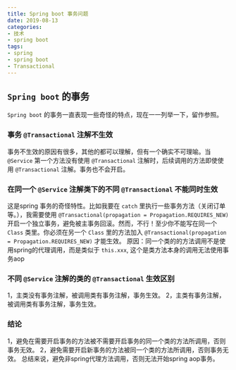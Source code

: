```yaml
---
title: Spring boot 事务问题
date: 2019-08-13
categories:
- 技术
- spring boot
tags:
- spring
- spring boot
- Transactional
---
```


## `Spring boot` 的事务
`Spring boot` 的事务一直表现一些奇怪的特点，现在一一列举一下，留作参照。

### 事务 `@Transactional` 注解不生效
事务不生效的原因有很多，其他的都可以理解，但有一个确实不可理喻。当 `@Service` 第一个方法没有使用 `@Transactional` 注解时，后续调用的方法即使使用 `@Transactional` 注解。事务也不会开启。

### 在同一个 `@Service` 注解类下的不同 `@Transactional` 不能同时生效
这是spring 事务的奇怪特性。比如我要在 `catch` 里执行一些事务方法（关闭订单等。），我需要使用 `@Transactional(propagation = Propagation.REQUIRES_NEW)` 开启一个独立事务，避免被主事务回滚。然而，不行！至少你不能写在同一个 `Class` 类里。你必须在另一个 `Class` 里的方法加入 `@Transactional(propagation = Propagation.REQUIRES_NEW)` 才能生效。
原因：同一个类的的方法调用不是使用spring的代理调用，而是类似于 `this.xxx`, 这个是类方法本身的调用无法使用事务aop

### 不同 `@Service` 注解的类的 `@Transactional` 生效区别
1，主类没有事务注解，被调用类有事务注解，事务生效。
2，主类有事务注解，被调用类有事务注解，事务生效。

### 结论
1，避免在需要开启事务的方法被不需要开启事务的同一个类的方法所调用，否则事务无效。
2，避免需要开启新事务的方法被同一个类的方法所调用，否则事务无效。
总结来说，避免非spring代理方法调用，否则无法开始spring aop事务。

